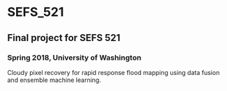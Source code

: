 # SEFS_521
## Final project for SEFS 521
### Spring 2018, University of Washington 
Cloudy pixel recovery for rapid response flood mapping using data fusion and ensemble machine learning.


